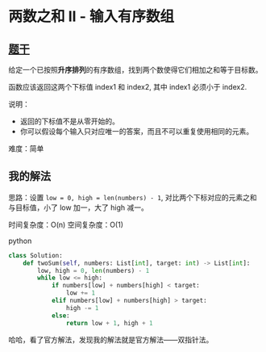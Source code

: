 # 两数之和 II - 输入有序数组

## [题干](https://leetcode-cn.com/problems/two-sum-ii-input-array-is-sorted/)

给定一个已按照**升序排列**的有序数组，找到两个数使得它们相加之和等于目标数。

函数应该返回这两个下标值 index1 和 index2, 其中 index1 必须小于 index2.

说明：

- 返回的下标值不是从零开始的。
- 你可以假设每个输入只对应唯一的答案，而且不可以重复使用相同的元素。

难度：简单

## 我的解法

思路：设置 `low = 0, high = len(numbers) - 1`, 对比两个下标对应的元素之和与目标值，小了 low 加一，大了 high 减一。

时间复杂度：O(n)
空间复杂度：O(1)

python

```python
class Solution:
    def twoSum(self, numbers: List[int], target: int) -> List[int]:
        low, high = 0, len(numbers) - 1
        while low <= high:
            if numbers[low] + numbers[high] < target:
                low += 1
            elif numbers[low] + numbers[high] > target:
                high -= 1
            else:
                return low + 1, high + 1
```

哈哈，看了官方解法，发现我的解法就是官方解法——双指针法。
